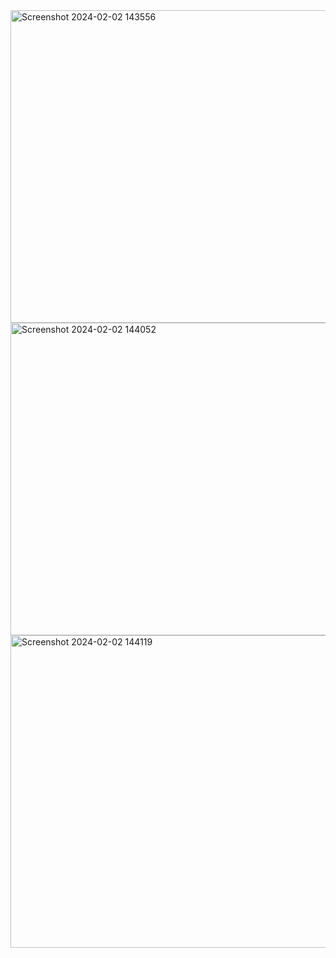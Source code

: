 <img style="height: 500px; width: 900px;" alt="Screenshot 2024-02-02 143556" src="https://github.com/StiliyanIliev27/ASP.NET_Fundamentals/assets/142061336/5b4e7fa3-66dd-4ea7-9b1e-a477940dc17a">
<img style="height: 500px; width: 900px;" alt="Screenshot 2024-02-02 144052" src="https://github.com/StiliyanIliev27/ASP.NET_Fundamentals/assets/142061336/1deab5f7-6ad7-4a50-a403-7879a2ae5654">
<img style="height: 500px; width: 900px;" alt="Screenshot 2024-02-02 144119" src="https://github.com/StiliyanIliev27/ASP.NET_Fundamentals/assets/142061336/10703d13-322a-4fd8-a4ae-1fe26e28bb8c">
